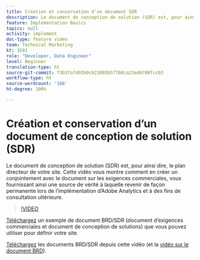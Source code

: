 ```yaml
---
title: Création et conservation d’un document SDR
description: Le document de conception de solution (SDR) est, pour ainsi dire, le plan directeur de votre site. Cette vidéo vous montre comment en créer un conjointement avec le document sur les exigences commerciales, vous fournissant ainsi une source de vérité à laquelle revenir de façon permanente lors de l’implémentation d’Adobe Analytics et à des fins de consultation ultérieure.
feature: Implementation Basics
topics: null
activity: implement
doc-type: feature video
team: Technical Marketing
kt: 3581
role: "Developer, Data Engineer"
level: Beginner
translation-type: ht
source-git-commit: f3b3fa7d91b0cb21005b57768ca23ed6700fcc03
workflow-type: ht
source-wordcount: '168'
ht-degree: 100%

---
```



# Création et conservation d’un document de conception de solution (SDR)

Le document de conception de solution (SDR) est, pour ainsi dire, le plan directeur de votre site. Cette vidéo vous montre comment en créer un conjointement avec le document sur les exigences commerciales, vous fournissant ainsi une source de vérité à laquelle revenir de façon permanente lors de l’implémentation d’Adobe Analytics et à des fins de consultation ultérieure.

>[!VIDEO](https://video.tv.adobe.com/v/28754/?quality=12)

[Téléchargez](https://analytics.enablementadobe.com/files/brd-sdr-sample-template.xlsx) un exemple de document BRD/SDR (document dʼexigences commerciales et document de conception de solutions) que vous pouvez utiliser pour définir votre site.

[Téléchargez](https://analytics.enablementadobe.com/files/geometrixx-clothiers-brd-sdr.xlsx) les documents BRD/SDR depuis cette vidéo (et la [vidéo sur le document BRD](creating-a-business-requirements-document.md)).

